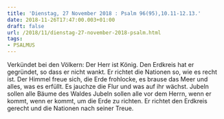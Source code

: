 ```yaml
---
title: 'Dienstag, 27 November 2018 : Psalm 96(95),10.11-12.13.'
date: 2018-11-26T17:47:00.003+01:00
draft: false
url: /2018/11/dienstag-27-november-2018-psalm.html
tags: 
- PSALMUS
---
```


Verkündet bei den Völkern: Der Herr ist König. Den Erdkreis hat er gegründet, so dass er nicht wankt. Er richtet die Nationen so, wie es recht ist. Der Himmel freue sich, die Erde frohlocke, es brause das Meer und alles, was es erfüllt. Es jauchze die Flur und was auf ihr wächst. Jubeln sollen alle Bäume des Waldes Jubeln sollen alle vor dem Herrn, wenn er kommt, wenn er kommt, um die Erde zu richten. Er richtet den Erdkreis gerecht und die Nationen nach seiner Treue.